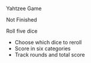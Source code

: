 Yahtzee Game


Not Finished



 Roll five dice
- Choose which dice to reroll
- Score in six categories
- Track rounds and total score
